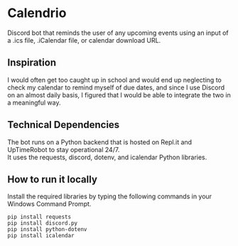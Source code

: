 # Calendrio
Discord bot that reminds the user of any upcoming events using an input of a .ics file, .iCalendar file, or calendar download URL.

## Inspiration
I would often get too caught up in school and would end up neglecting to check my calendar to remind myself of due dates, and since I use Discord on an almost daily basis, I figured that I would be able to integrate the two in a meaningful way.

## Technical Dependencies
The bot runs on a Python backend that is hosted on Repl.it and UpTimeRobot to stay operational 24/7.\
It uses the requests, discord, dotenv, and icalendar Python libraries.


## How to run it locally
Install the required libraries by typing the following commands in your Windows Command Prompt.
```
pip install requests
pip install discord.py
pip install python-dotenv
pip install icalendar
```